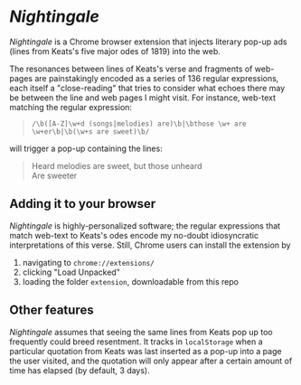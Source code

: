 # *Nightingale*

*Nightingale* is a Chrome browser extension that injects literary pop-up ads (lines from Keats's five major odes of 1819) into the web.   

The resonances between lines of Keats's verse and fragments of web-pages are painstakingly encoded as a series of 136 regular expressions, each itself a "close-reading" that tries to consider what echoes there may be between the line and web pages I might visit.  For instance, web-text matching the regular expression:

>`/\b([A-Z]\w+d (songs|melodies) are)\b|\bthose \w+ are \w+er\b|\b(\w+s are sweet)\b/`

will trigger a pop-up containing the lines:

>Heard melodies are sweet, but those unheard  
>Are sweeter  


## Adding it to your browser

*Nightingale* is highly-personalized software; the regular expressions that match web-text to Keats's odes encode my no-doubt idiosyncratic interpretations of this verse.  Still, Chrome users can install the extension by 

1. navigating to `chrome://extensions/`
2. clicking "Load Unpacked"
3. loading the folder `extension`, downloadable from this repo

## Other features

*Nightingale* assumes that seeing the same lines from Keats pop up too frequently could breed resentment. It tracks in `localStorage` when a particular quotation from Keats was last inserted as a pop-up into a page the user visited, and the quotation will only appear after a certain amount of time has elapsed (by default, 3 days). 



